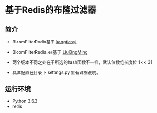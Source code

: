 # 基于Redis的布隆过滤器

## 简介

- BloomFilterRedis基于 [kongtianyi](https://github.com/kongtianyi/BloomFilterRedis)
- BloomFilterRedis_ex基于 [LiuXingMing](https://github.com/LiuXingMing/Scrapy_Redis_Bloomfilter)

- 两个版本不同之处在于所选的hash函数不一样，默认位数组长度位 1 << 31
- 具体配置在目录下 settings.py 里有详细说明。

## 运行环境

- Python 3.6.3
- redis
